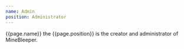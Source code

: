 ```yaml
---
name: Admin
position: Administrator
---
```

{{page.name}} the {{page.position}} is the creator and administrator of MineBleeper.

